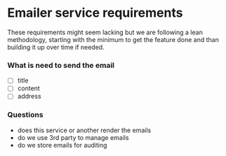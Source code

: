 # Emailer service requirements

These requirements might seem lacking but we are following a
lean methodology, starting with the minimum to get the feature
done and than building it up over time if needed.

### What is need to send the email

* [ ] title
* [ ] content
* [ ] address

### Questions

* does this service or another render the emails
* do we use 3rd party to manage emails
* do we store emails for auditing

